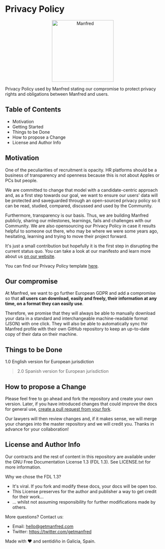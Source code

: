 
# Privacy Policy

<p align="center">
  <a href="https://www.getmanfred.com/">
    <img alt="Manfred" title="Manfred" src="https://pbs.twimg.com/profile_images/946845160004112384/ap8_xjIa_400x400.jpg" width="200">
  </a>
</p>

Privacy Policy used by Manfred stating our compromise to protect privacy rights and obligations between Manfred and users.

## Table of Contents
- Motivation
- Getting Started
- Things to be Done
- How to propose a Change
- License and Author Info

## Motivation
One of the peculiarities of recruitment is opacity. HR platforms should be a business of transparency and openness because this is not about Apples or PCs but people.

We are committed to change that model with a candidate-centric approach and, as a first step towards our goal, we want to ensure our users' data will be protected and saveguarded through an open-sourced privacy policy so it can be read, studied, compared, discussed and used by the Community.

Furthermore, transparency is our basis. Thus, we are building Manfred publicly, sharing our milestones, learnings, fails and challenges with our Community. We are also opensourcing our Privacy Policy in case it results helpful to someone out there, who may be where we were some years ago, hesitating, learning and trying to move their project forward.

It's just a small contribution but hopefully it is the first step in disrupting the current status quo. You can take a look at our manifesto and learn more about us [on our website](www.getmanfred.com).

You can find our Privacy Policy template [here](https://github.com/getmanfred/privacy-policy/blob/main/privacy-policy.md).

## Our compromise
At Manfred, we want to go further European GDPR and add a compromise so that **all users can download, easily and freely, their information at any time, on a format they can easily use**.

Therefore, we promise that they will always be able to manually download your data in a standard and interchangeable machine-readable format (JSON) with one click. They will also be able to automatically sync thir Manfred profile with their own GitHub repository to keep an up-to-date copy of their data on their machine.

## Things to be Done
1.0 English version for European jurisdiction
> 2.0 Spanish version for European jurisdiction

## How to propose a Change
Please feel free to go ahead and fork the repository and create your own version. Later, if you have introduced changes that could improve the docs for general use, [create a pull request from your fork](https://help.github.com/articles/creating-a-pull-request-from-a-fork/).

Our lawyers will then review changes and, if it makes sense, we will merge your changes into the master repository and we will credit you. Thanks in advance for your collaboration!

## License and Author Info
Our contracts and the rest of content in this repository are available under the GNU Free Documentation License 1.3 (FDL 1.3). See LICENSE.txt for more information.

Why we chose the FDL 1.3?

* It's viral. If you fork and modify these docs, your docs will be open too.
* This License preserves for the author and publisher a way to get credit for their work...
* ... whilst not assuming responsibility for further modifications made by others.

More questions? Contact us:

* Email: hello@getmanfred.com
* Twitter: https://twitter.com/getmanfred

Made with ❤️ and sentidiño in Galicia, Spain.
